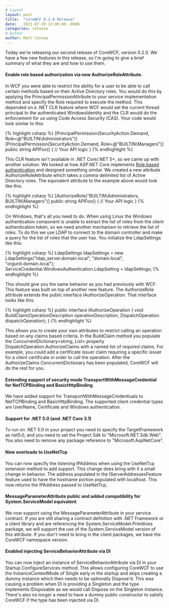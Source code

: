 ```yaml
---
# Layout
layout: post
title:  "CoreWCF 0.2.0 Release"
date:   2021-07-29 13:00:00 -0800
categories: release
# Author
author: Matt Connew
---
```

Today we're releasing our second release of CoreWCF, version 0.2.0. We have a few new features in this release, so I'm going to give a brief summary of what they are and how to use them.

#### Enable role based authorization via new AuthorizeRoleAttribute.

In WCF you were able to restrict the ability for a user to be able to call certain methods based on their Active Directory roles. You would do this by applying the PrincipalPermissionAttribute to your service implementation method and specify the Role required to execute the method. This depended on a .NET CLR feature where WCF would set the current thread principal to the authenticated WindowsIdentity and the CLR would do the enforcement for us using Code Access Security (CAS). Your code would look similar to this:

{% highlight csharp %}
    [PrincipalPermission(SecurityAction.Demand, Role=@"BUILTIN\Administrators")]
    [PrincipalPermission(SecurityAction.Demand, Role=@"BUILTIN\Managers")]
    public string APIFoo()
    {
        // Your API logic
    }
{% endhighlight %}
		
This CLR feature isn't available in .NET Core/.NET 5+, so we came up with another solution. We looked at how ASP.NET Core implements [Role based authentication](https://docs.microsoft.com/en-us/aspnet/core/security/authorization/roles?view=aspnetcore-5.0) and designed something similar. We created a new attribute AuthorizeRoleAttribute which takes a comma delimited list of Active Directory roles. The equivalent attribute to the example above would look like this:

{% highlight csharp %}
    [AuthorizeRole("BUILTIN\Administrators, BUILTIN\Managers")]
    public string APIFoo()
    {
        // Your API logic
    }
{% endhighlight %}

On Windows, that's all you need to do. When using Linux the Windows authentication component is unable to extract the list of roles from the client authentication token, so we need another mechanism to retrieve the list of roles. To do this we use LDAP to connect to the domain controller and make a query for the list of roles that the user has. You initialize the LdapSettings like this:

{% highlight csharp %}
LdapSettings ldapSettings = new LdapSettings("ldap_server.domain.local", "domain.local", "orgunit.domain.local");
ServiceCredential.WindowsAuthentication.LdapSetting = ldapSettings;
{% endhighlight %}

This should give you the same behavior as you had previously with WCF. This feature was built on top of another new feature. The AuthorizeRole attribute extends the public interface IAuthorizeOperation. That interface looks like this:

{% highlight csharp %}
    public interface IAuthorizeOperation
    {
        void BuildClaim(OperationDescription operationDescription, DispatchOperation dispatchOperation);
    }
{% endhighlight %}

This allows you to create your own attributes to restrict calling an operation based on any claims based criteria. In the BuildClaim method you populate the ConcurrentDictionary<string, List<Claim>> property DispatchOperation.AuthorizeClaims with a named list of required claims. For example, you could add a certificate issuer claim requiring a specific issuer for a client certificate in order to call the operation. After the AuthorizeClaims ConcurrentDictionary has been populated, CoreWCF will do the rest for you.

#### Extending support of security mode TransportWithMessageCredential for NetTCPBinding and BasicHttpBinding

We have added support for TransportWithMessageCredentiuals to NetTCPBinding and BasicHttpBinding. The supported client credential types are UserName, Certificate and Windows authentication. 

#### Support for .NET 5.0 (and .NET Core 3.1)

To run on .NET 5.0 in your project you need to specify the TargetFramework as net5.0, and you need to set the Project Sdk to "Microsoft.NET.Sdk.Web". You also need to remove any package reference to "Microsoft.AspNetCore".

#### New overloads to UseNetTcp

You can now specify the listening IPAddress when using the UseNetTcp extension method to add support. This change does bring with it a small change in behavior. The address populated in the IServerAddressesFeature feature used to have the hostname portion populated with localhost. This now returns the IPAddress passed to UseNetTcp.

#### MessageParameterAttribute public and added compatibility for System.ServiceModel equivalent

We now support using the MessageParameterAttribute in your service contract. If you are still sharing a contract definition with .NET Framework or a client library and are referencing the System.ServiceModel.Primitives package, we will support the use of the System.ServiceModel version of this attribute. If you don't need to bring in the client packages, we have the CoreWCF namespace version.

#### Enabled injecting ServiceBehaviorAttribute via DI

You can now inject an instance of ServiceBehaviorAttribute via DI in your Startup ConfigureServices method. This allows configuring CoreWCF to use the InstanceContextMode of Single early in the startup and skips creating a dummy instance which then needs to be optionally Dispose'd. This was causing a problem when DI is providing a Singleton and the type implements IDisposable as we would call Dispose on the Singleton instance. There's also no longer a need to have a dummy public constructor to satisfy CoreWCF if the type has been injected via DI.